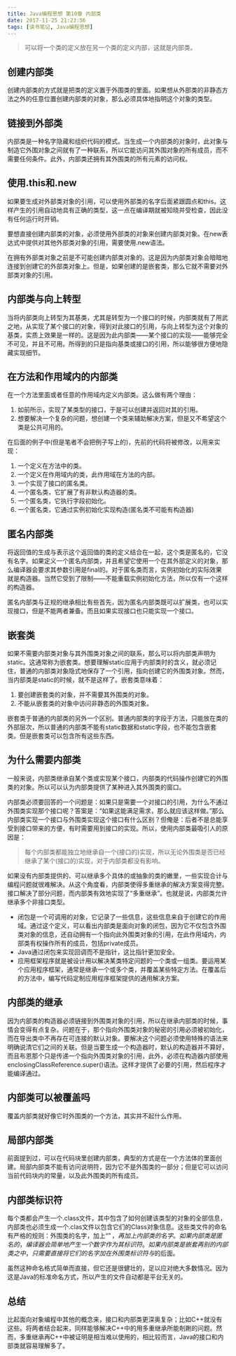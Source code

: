 ```yaml
---
title: Java编程思想 第10章 内部类
date: 2017-11-25 21:23:56
tags: [读书笔记, Java编程思想]
---
```

> 可以将一个类的定义放在另一个类的定义内部，这就是内部类。

## 创建内部类

创建内部类的方式就是把类的定义置于外围类的里面。如果想从外部类的非静态方法之外的任意位置创建内部类的对象，那么必须具体地指明这个对象的类型。

## 链接到外部类

内部类是一种名字隐藏和组织代码的模式。当生成一个内部类的对象时，此对象与制造它外围对象之间就有了一种联系，所以它能访问其外围对象的所有成员，而不需要任何条件。此外，内部类还拥有其外围类的所有元素的访问权。

## 使用.this和.new

如果要生成对外部类对象的引用，可以使用外部类的名字后面紧跟圆点和this。这样产生的引用自动地具有正确的类型，这一点在编译期就被知晓并受检查，因此没有任何运行时开销。

要想直接创建内部类的对象，必须使用外部类的对象来创建内部类对象。在new表达式中提供对其他外部类对象的引用，需要使用.new语法。

在拥有外部类对象之前是不可能创建内部类对象的。这是因为内部类对象会暗暗地连接到创建它的外部类对象上。但是，如果创建的是嵌套类，那么它就不需要对外部类对象的引用。

## 内部类与向上转型

当将内部类向上转型为其基类，尤其是转型为一个接口的时候，内部类就有了用武之地，从实现了某个接口的对象，得到对此接口的引用，与向上转型为这个对象的基类，实质上效果是一样的。这是因为此内部类——某个接口的实现——能够完全不可见，并且不可用。所得到的只是指向基类或接口的引用，所以能够很方便地隐藏实现细节。

## 在方法和作用域内的内部类

在一个方法里面或者任意的作用域内定义内部类。这么做有两个理由：

1. 如前所示，实现了某类型的接口，于是可以创建并返回对其的引用。
2. 想要解决一个复杂的问题，想创建一个类来辅助解决方案，但是又不希望这个类是公共可用的。

在后面的例子中(但是笔者不会把例子写上的)，先前的代码将被修改，以用来实现：

1. 一个定义在方法中的类。
2. 一个定义在作用域内的类，此作用域在方法的内部。
3. 一个实现了接口的匿名类。
4. 一个匿名类，它扩展了有非默认构造器的类。
5. 一个匿名类，它执行字段初始化。
6. 一个匿名类，它通过实例初始化实现构造(匿名类不可能有构造器)

## 匿名内部类

将返回值的生成与表示这个返回值的类的定义结合在一起，这个类是匿名的，它没有名字。如果定义一个匿名内部类，并且希望它使用一个在其外部定义的对象，那么编译器会要求其参数引用是final的。对于匿名类而言，实例初始化的实际效果就是构造器。当然它受到了限制——不能重载实例初始化方法，所以仅有一个这样的构造器。

匿名内部类与正规的继承相比有些首先，因为匿名内部类既可以扩展类，也可以实现接口，但是不能两者兼备。而且如果实现接口也只能实现一个接口。

## 嵌套类

如果不需要内部类对象与其外围类对象之间的联系，那么可以将内部类声明为static。这通常称为嵌套类。想要理解static应用于内部类时的含义，就必须记住，普通的内部类对象隐式地保存了一个引用，指向创建它的外围类对象。然而，当内部类是static的时候，就不是这样了。嵌套类意味着：

1. 要创建嵌套类的对象，并不需要其外围类的对象。
2. 不能从嵌套类的对象中访问非静态的外围类对象。

嵌套类于普通的内部类的另外一个区别。普通内部类的字段于方法，只能放在类的外部层次，所以普通的内部类不能有static数据和static字段，也不能包含嵌套类。但是嵌套类可以包含所有这些东西。

## 为什么需要内部类

一般来说，内部类继承自某个类或实现某个接口，内部类的代码操作创建它的外围类的对象。所以可以认为内部类提供了某种进入其外围类的窗口。

内部类必须要回答的一个问题是：如果只是需要一个对接口的引用，为什么不通过外围类实现那个接口呢？答案是：“如果这能满足需求，那么就应该这样做。”那么内部类实现一个接口与外围类实现这个接口有什么区别？但俺是：后者不是总能享受到接口带来的方便，有时需要用到接口的实现。所以，使用内部类最吸引人的原因是：

> 每个内部类都能独立地继承自一个(接口的)实现，所以无论外围类是否已经继承了某个(接口的)实现，对于内部类都没有影响。

如果没有内部类提供的、可以继承多个具体的或抽象的类的嫩里，一些实现合计与编程问题就很难解决。从这个角度看，内部类使得多重继承的解决方案变得完整。接口解决了部分问题，而内部类有效地实现了“多重继承”。也就是说，内部类允许继承多个非接口类型。

- 闭包是一个可调用的对象，它记录了一些信息，这些信息来自于创建它的作用域。通过这个定义，可以看出内部类是面向对象的闭包，因为它不仅包含外围类对象的信息，还自动拥有一个指向此外围类对象的引用，在此作用域内，内部类有权操作所有的成员，包括private成员。
- Java通过闭包来实现回调而不是指针，这比指针更加安全。
- 应用框架程序就是被设计用以解决某类特定问题的一个类或一组类。要运用某个应用程序框架，通常是继承一个或多个类，并覆盖某些特定方法。在覆盖后的方法中，编写代码定制应用程序框架提供的通用解决方案。

## 内部类的继承

因为内部类的构造器必须链接到外围类对象的引用，所以在继承内部类的时候，事情会变得有点复杂。问题在于，那个指向外围类对象的秘密的引用必须被初始化，而在导出类中不再存在可连接的默认对象。要解决这个问题必须使用特殊的语法来明确说清它们之间的关联。但是当要生成一个构造器时，默认的构造器并不算好，而且布恩那个只是传递一个指向外围类对象的引用，此外，必须在构造器内部使用enclosingClassReference.super()语法。这样才提供了必要的引用，然后程序才能编译通过。

## 内部类可以被覆盖吗

覆盖内部类就好像它时外围类的一个方法，其实并不起什么作用。

## 局部内部类

前面提到过，可以在代码块里创建内部类，典型的方式是在一个方法体的里面创建。局部内部类不能有访问说明符，因为它不是外围类的一部分；但是它可以访问当前代码块内的常量，以及此外围类的所有成员。

## 内部类标识符

每个类都会产生一个.class文件，其中包含了如何创建该类型的对象的全部信息，内部类也必须生成一个.clas文件以包含它们的Class对象信息。这些类文件的命名有严格的规则：外围类的名字，加上“$”，再加上内部类的名字。如果内部类是匿名的，编译器会简单地产生一个数字作为其标识符。 如果内部类是嵌套再别的内部类之中，只需要直接将它们的名字加在外围类标识符与$的后面。

虽然这种命名格式简单而直接，但它还是很健壮的，足以应对绝大多数情况。因为这是Java的标准命名方式，所以产生的文件自动都是平台无关的。

## 总结

比起面向对象编程中其他的概念来，接口和内部类更深奥复杂；比如C++就没有这些。将两者结合起来，同样能够解决C++中的用多重继承所能剞劂的问题。然而，多重继承再C++中被证明是相当难以使用的，相比较而言，Java的接口和内部类就容易理解多了。